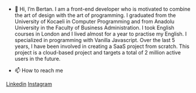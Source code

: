 - 👋 Hi, I’m Bertan. I am a front-end developer who is motivated to combine the art of design with the art of programming. I graduated from the University of Kocaeli in Computer Programming and from Anadolu University in the Faculty of Business Administration. I took English courses in London and I lived almost for a year to practise my English. I specialized in programming with Vanilla Javascript. Over the last 5 years, I have been involved in creating a SaaS project from scratch. This project is a cloud-based project and targets a total of 2 million active users in the future.

- 📫 How to reach me

[Linkedin](https://www.linkedin.com/in/bertanyaman)
[Instagram](https://www.instagram.com/bertanyaman)

<!---
bertanyaman/bertanyaman is a ✨ special ✨ repository because its `README.md` (this file) appears on your GitHub profile.
You can click the Preview link to take a look at your changes.
--->
